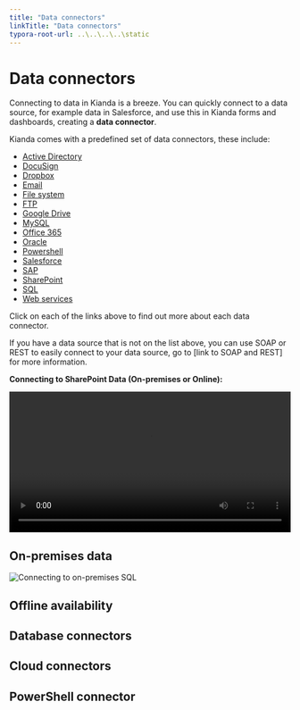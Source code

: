 ```yaml
---
title: "Data connectors"
linkTitle: "Data connectors"
typora-root-url: ..\..\..\..\static
---
```


# Data connectors

Connecting to data in Kianda is a breeze. You can quickly connect to a data source, for example data in Salesforce, and use this in Kianda forms and dashboards, creating a **data connector**. 

Kianda comes with a predefined set of data connectors, these include:

- [Active Directory](connectors/active_directory.md)
- [DocuSign](connectors/docusign.md)
- [Dropbox](connectors/dropbox.md)
- [Email](connectors/email.md)
- [File system](connectors/file_system.md) 
- [FTP](connectors/ftp.md) 
- [Google Drive](connectors/google_drive.md) 
- [MySQL](connectors/mysql.md) 
- [Office 365](connectors/office_365.md) 
- [Oracle](connectors/oracle_database.md) 
- [Powershell](connectors/powershell.md) 
- [Salesforce](connectors/Salesforce.md)
- [SAP](connectors/SAP.md)
- [SharePoint](connectors/sharepoint.md)
- [SQL](connectors/sql_server.md) 
- [Web services](connectors/webservices.md) 

Click on each of the links above to find out more about each data connector. 

If you have a data source that is not on the list above, you can use SOAP or REST to easily connect to your data source, go to [link to SOAP and REST] for more information.



**Connecting to SharePoint Data (On-premises or Online):**

<video width="100%" style="width:100%" controls>
    <source src="/videos/SharePoint connection.mp4">
    Your browser does not support the video tag.
    </source>
</video>



## On-premises data

![Connecting to on-premises SQL](https://app.kianda.com/Content/6ceb0eeb-bfb7-44a8-ad57-3df169286224/2929bafd-a863-48f8-985e-644bb48b7596.gif)

## Offline availability

## Database connectors

## Cloud connectors

## PowerShell connector